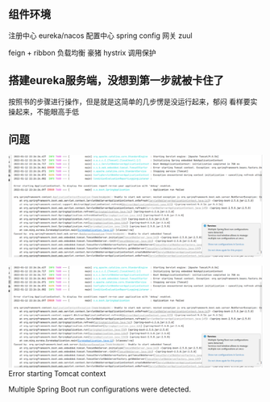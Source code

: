 ## 组件环境
注册中心 eureka/nacos
配置中心 spring config
网关     zuul

feign + ribbon 负载均衡
豪猪 hystrix 调用保护

## 搭建eureka服务端，没想到第一步就被卡住了

按照书的步骤进行操作，但是就是这简单的几步愣是没运行起来，郁闷
看样要实操起来，不能眼高手低

## 问题

![image-20220112222717918](https://raw.githubusercontent.com/rateyu/picserver/main/image-20220112222717918.png)

![eureka问题](https://raw.githubusercontent.com/rateyu/picserver/main/20220112225030.png)
Error starting Tomcat context

Multiple Spring Boot run configurations were detected.

